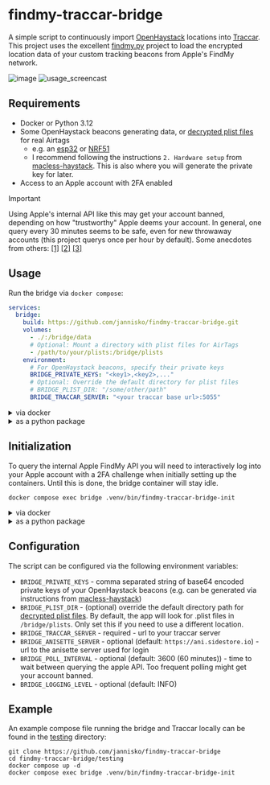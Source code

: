 # findmy-traccar-bridge



A simple script to continuously import [OpenHaystack](https://github.com/seemoo-lab/openhaystack) locations into [Traccar](https://www.traccar.org/).
This project uses the excellent [findmy.py](https://github.com/malmeloo/FindMy.py) project to load the encrypted location data
of your custom tracking beacons from Apple's FindMy network.

![image](https://github.com/user-attachments/assets/6f6b73d3-7cf5-4062-ad7a-13c3fbde2d6b)
![usage_screencast](https://github.com/user-attachments/assets/aa041c66-8490-470f-9abc-8da229c421d4)

## Requirements

- Docker or Python 3.12
- Some OpenHaystack beacons generating data, or [decrypted plist files](https://github.com/malmeloo/FindMy.py/issues/31) for real Airtags
  - e.g. an [esp32](https://github.com/dchristl/macless-haystack/blob/main/firmware/ESP32/README.md) or [NRF51](https://github.com/dchristl/macless-haystack/blob/main/firmware/nrf5x/README.md)
  - I recommend following the instructions `2. Hardware setup` from [macless-haystack](https://github.com/dchristl/macless-haystack?tab=readme-ov-file#setup). This is also where you will generate the private key for later.
- Access to an Apple account with 2FA enabled
> [!IMPORTANT]
> Using Apple's internal API like this may get your account banned, depending on how "trustworthy" Apple deems your account.
> In general, one query every 30 minutes seems to be safe, even for new throwaway accounts (this project querys once per hour by default).
> Some anecdotes from others:
> [[1]](https://github.com/dchristl/macless-haystack/pull/30#issuecomment-1858816159)
> [[2]](https://news.ycombinator.com/item?id=42480693)
> [[3]](https://news.ycombinator.com/item?id=42482047)

## Usage
Run the bridge via `docker compose`:
```yml
services:
  bridge:
    build: https://github.com/jannisko/findmy-traccar-bridge.git
    volumes:
      - ./:/bridge/data
      # Optional: Mount a directory with plist files for AirTags
      - /path/to/your/plists:/bridge/plists
    environment:
      # For OpenHaystack beacons, specify their private keys
      BRIDGE_PRIVATE_KEYS: "<key1>,<key2>,..."
      # Optional: Override the default directory for plist files
      # BRIDGE_PLIST_DIR: "/some/other/path"
      BRIDGE_TRACCAR_SERVER: "<your traccar base url>:5055"
```

<details>
  <summary>via docker</summary>

  ```shell
  docker build -t findmy-traccar-bridge https://github.com/jannisko/findmy-traccar-bridge.git
  docker run -d --name bridge \
  -v ./:/data \
  # Optional: Mount directory with plist files for AirTags
  -v /path/to/your/plists:/bridge/plists \
  -e BRIDGE_PRIVATE_KEYS="<key1>,<key2>,..." \
  -e BRIDGE_TRACCAR_URL="<your traccar base url>" \
  findmy-traccar-bridge
  ```
</details>

<details>
  <summary>as a python package</summary>

  ```shell
  # Set up environment variables
  export BRIDGE_PRIVATE_KEYS="<key1>,<key2>,..." BRIDGE_TRACCAR_SERVER="<your traccar base url>"
  # If you want to use AirTags through plist files, they'll be detected automatically in /bridge/plists
  # Optionally you can override the plist directory:
  # export BRIDGE_PLIST_DIR="/path/to/your/plists"
  
  # Run the bridge
  uvx --from=git+https://github.com/jannisko/findmy-traccar-bridge findmy-traccar-bridge
  ```
</details>

## Initialization

To query the internal Apple FindMy API you will need to interactively log into your Apple account with a 2FA challenge
when initially setting up the containers. Until this is done, the bridge container will stay idle.

```shell
docker compose exec bridge .venv/bin/findmy-traccar-bridge-init
```

<details>
  <summary>via docker</summary>

  ```shell
  docker exec -it bridge .venv/bin/findmy-traccar-bridge-init
  ```
</details>
<details>
  <summary>as a python package</summary>

  ```shell
  uvx --from=git+https://github.com/jannisko/findmy-traccar-bridge findmy-traccar-bridge-init
  ```
</details>

## Configuration

The script can be configured via the following environment variables:

- `BRIDGE_PRIVATE_KEYS` - comma separated string of base64 encoded private keys of your OpenHaystack beacons (e.g. can be generated via instructions from [macless-haystack](https://github.com/dchristl/macless-haystack?tab=readme-ov-file#hardware-setup))
- `BRIDGE_PLIST_DIR` - (optional) override the default directory path for [decrypted plist files](https://github.com/malmeloo/FindMy.py/issues/31). By default, the app will look for .plist files in `/bridge/plists`. Only set this if you need to use a different location.
- `BRIDGE_TRACCAR_SERVER` - required - url to your traccar server
- `BRIDGE_ANISETTE_SERVER` - optional (default: `https://ani.sidestore.io`) - url to the anisette server used for login
- `BRIDGE_POLL_INTERVAL` - optional (default: 3600 (60 minutes)) - time to wait between querying the apple API. Too frequent polling might get your account banned.
- `BRIDGE_LOGGING_LEVEL` - optional (default: INFO)

## Example

An example compose file running the bridge and Traccar locally can be found in the [testing](./testing) directory:
```shell
git clone https://github.com/jannisko/findmy-traccar-bridge
cd findmy-traccar-bridge/testing
docker compose up -d
docker compose exec bridge .venv/bin/findmy-traccar-bridge-init
```
